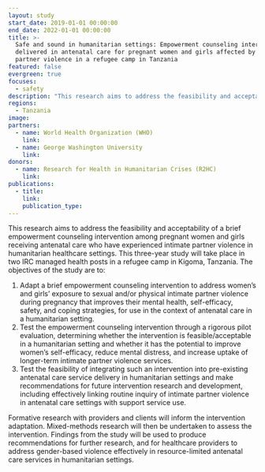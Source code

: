 ```yaml
---
layout: study
start_date: 2019-01-01 00:00:00
end_date: 2022-01-01 00:00:00
title: >-
  Safe and sound in humanitarian settings: Empowerment counseling intervention
  delivered in antenatal care for pregnant women and girls affected by intimate
  partner violence in a refugee camp in Tanzania
featured: false
evergreen: true
focuses:
  - safety
description: "This research aims to address the feasibility and acceptability of a brief empowerment counseling intervention\_among pregnant women and girls receiving antenatal care\_who have experienced intimate partner violence, in humanitarian healthcare settings."
regions:
  - Tanzania
image:
partners:
  - name: World Health Organization (WHO)
    link:
  - name: George Washington University
    link:
donors:
  - name: Research for Health in Humanitarian Crises (R2HC)
    link:
publications:
  - title:
    link:
    publication_type:
---
```


This research aims to address the feasibility and acceptability of a brief empowerment counseling intervention among pregnant women and girls receiving antenatal care who have experienced intimate partner violence in humanitarian healthcare settings. This three-year study will take place in two IRC managed health posts in a refugee camp in Kigoma, Tanzania. The objectives of the study are to:

1. Adapt a brief empowerment counseling intervention to address women’s and girls’ exposure to sexual and/or physical intimate partner violence during pregnancy that improves their mental health, self-efficacy, safety, and coping strategies, for use in the context of antenatal care in a humanitarian setting.
2. Test the empowerment counseling intervention through a rigorous pilot evaluation, determining whether the intervention is feasible/acceptable in a humanitarian setting and whether it has the potential to improve women’s self-efficacy, reduce mental distress, and increase uptake of longer-term intimate partner violence services.
3. Test the feasibility of integrating such an intervention into pre-existing antenatal care service delivery in humanitarian settings and make recommendations for future intervention research and development, including effectively linking routine inquiry of intimate partner violence in antenatal care settings with support service use.

Formative research with providers and clients will inform the intervention adaptation. Mixed-methods research will then be undertaken to assess the intervention. Findings from the study will be used to produce recommendations for further research, and for healthcare providers to address gender-based violence effectively in resource-limited antenatal care services in humanitarian settings.